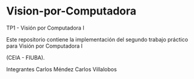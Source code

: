 # Vision-por-Computadora

TP1 - Visión por Computadora I

Este repositorio contiene la implementación del segundo trabajo práctico para  Visión por Computadora I 

(CEIA - FIUBA).

Integrantes
Carlos Méndez
Carlos Villalobos 
